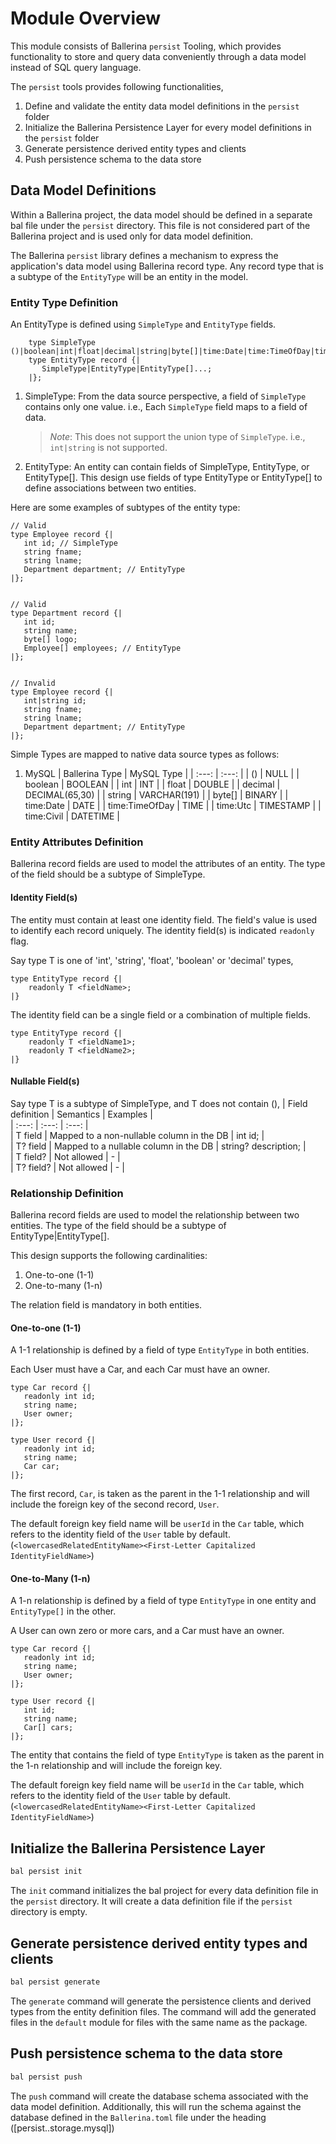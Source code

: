 # Module Overview

This module consists of Ballerina `persist` Tooling, which provides functionality to store and query data conveniently through a data model instead of SQL query language.

The `persist` tools provides following functionalities,
1. Define and validate the entity data model definitions in the `persist` folder
2. Initialize the Ballerina Persistence Layer for every model definitions in the `persist` folder
3. Generate persistence derived entity types and clients 
4. Push persistence schema to the data store

## Data Model Definitions

Within a Ballerina project, the data model should be defined in a separate bal file under the `persist` directory. This file is not considered part of the Ballerina project and is used only for data model definition.

The Ballerina `persist` library defines a mechanism to express the application's data model using Ballerina record type. Any record type that is a subtype of the `EntityType` will be an entity in the model.

### Entity Type Definition

An EntityType is defined using `SimpleType` and `EntityType` fields.

```ballerina
    type SimpleType ()|boolean|int|float|decimal|string|byte[]|time:Date|time:TimeOfDay|time:Utc|time:Civil;
    type EntityType record {|
       SimpleType|EntityType|EntityType[]...;
    |};
```

1. SimpleType:
   From the data source perspective, a field of `SimpleType` contains only one value. i.e., Each `SimpleType` field maps to a field of data.
   > *Note*: This does not support the union type of `SimpleType`. i.e., `int|string` is not supported.

2. EntityType:
   An entity can contain fields of SimpleType, EntityType, or EntityType[]. This design use fields of type EntityType or EntityType[] to define associations between two entities.

Here are some examples of subtypes of the entity type:

```ballerina
// Valid 
type Employee record {|
   int id; // SimpleType
   string fname;
   string lname;
   Department department; // EntityType
|};


// Valid 
type Department record {|
   int id;
   string name;
   byte[] logo;
   Employee[] employees; // EntityType
|};


// Invalid
type Employee record {|
   int|string id; 
   string fname;
   string lname;
   Department department; // EntityType
|};
```
Simple Types are mapped to native data source types as follows:
1. MySQL
   | Ballerina Type | MySQL Type |
   | :---: | :---: |
   | () | NULL |
   | boolean | BOOLEAN |
   | int | INT |
   | float | DOUBLE |
   | decimal | DECIMAL(65,30) |
   | string | VARCHAR(191) |
   | byte[] | BINARY |
   | time:Date | DATE |
   | time:TimeOfDay | TIME |
   | time:Utc | TIMESTAMP |
   | time:Civil | DATETIME |

### Entity Attributes Definition

Ballerina record fields are used to model the attributes of an entity. The type of the field should be a subtype of SimpleType.

#### Identity Field(s)

The entity must contain at least one identity field. The field's value is used to identify each record uniquely. The identity field(s) is indicated `readonly` flag.

Say type T is one of 'int', 'string', 'float', 'boolean' or 'decimal' types,

```ballerina
type EntityType record {|
    readonly T <fieldName>;
|} 
```
The identity field can be a single field or a combination of multiple fields.

```ballerina
type EntityType record {|
    readonly T <fieldName1>;
    readonly T <fieldName2>;
|} 
```

#### Nullable Field(s)

Say type T is a subtype of SimpleType, and T does not contain (),
| Field definition | Semantics | Examples |  
| :---: | :---: | :---: |  
| T field | Mapped to a non-nullable column in the DB | int id; |  
| T? field | Mapped to a nullable column in the DB | string? description; |  
| T field? | Not allowed | - |  
| T? field? | Not allowed | - |

### Relationship Definition

Ballerina record fields are used to model the relationship between two entities. The type of the field should be a subtype of EntityType|EntityType[].

This design supports the following cardinalities:
1. One-to-one (1-1)
2. One-to-many (1-n)

The relation field is mandatory in both entities.

#### One-to-one (1-1)

A 1-1 relationship is defined by a field of type `EntityType` in both entities.

Each User must have a Car, and each Car must have an owner.

```ballerina
type Car record {|
   readonly int id;
   string name;
   User owner;
|};

type User record {|
   readonly int id;
   string name;
   Car car;
|};
```

The first record, `Car`, is taken as the parent in the 1-1 relationship and will include the foreign key of the second record, `User`.

The default foreign key field name will be `userId` in the `Car` table, which refers to the identity field of the `User` table by default. (`<lowercasedRelatedEntityName><First-Letter Capitalized IdentityFieldName>`)

#### One-to-Many (1-n)

A 1-n relationship is defined by a field of type `EntityType` in one entity and `EntityType[]` in the other.

A User can own zero or more cars, and a Car must have an owner.

```ballerina
type Car record {|
   readonly int id;
   string name;
   User owner;
|};

type User record {|
   int id;
   string name;
   Car[] cars;
|};
```
The entity that contains the field of type `EntityType` is taken as the parent in the 1-n relationship and will include the foreign key.

The default foreign key field name will be `userId` in the `Car` table, which refers to the identity field of the `User` table by default. (`<lowercasedRelatedEntityName><First-Letter Capitalized IdentityFieldName>`)



## Initialize the Ballerina Persistence Layer

```bash
bal persist init
```

The `init` command initializes the bal project for every data definition file in the `persist` directory. It will create a data definition file if the `persist` directory is empty.

## Generate persistence derived entity types and clients 

```bash
bal persist generate
```

The `generate` command will generate the persistence clients and derived types from the entity definition files. The command will add the generated files in the `default` module for files with the same name as the package.

## Push persistence schema to the data store

```bash
bal persist push
```

The `push` command will create the database schema associated with the data model definition. Additionally, this will run the schema against the database defined in  the `Ballerina.toml` file under the heading ([persist.<definition file name>.storage.mysql])
